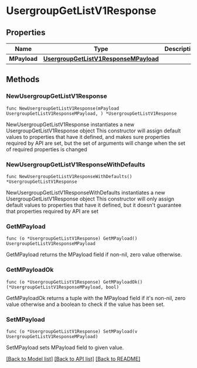 # UsergroupGetListV1Response

## Properties

Name | Type | Description | Notes
------------ | ------------- | ------------- | -------------
**MPayload** | [**UsergroupGetListV1ResponseMPayload**](UsergroupGetListV1ResponseMPayload.md) |  | 

## Methods

### NewUsergroupGetListV1Response

`func NewUsergroupGetListV1Response(mPayload UsergroupGetListV1ResponseMPayload, ) *UsergroupGetListV1Response`

NewUsergroupGetListV1Response instantiates a new UsergroupGetListV1Response object
This constructor will assign default values to properties that have it defined,
and makes sure properties required by API are set, but the set of arguments
will change when the set of required properties is changed

### NewUsergroupGetListV1ResponseWithDefaults

`func NewUsergroupGetListV1ResponseWithDefaults() *UsergroupGetListV1Response`

NewUsergroupGetListV1ResponseWithDefaults instantiates a new UsergroupGetListV1Response object
This constructor will only assign default values to properties that have it defined,
but it doesn't guarantee that properties required by API are set

### GetMPayload

`func (o *UsergroupGetListV1Response) GetMPayload() UsergroupGetListV1ResponseMPayload`

GetMPayload returns the MPayload field if non-nil, zero value otherwise.

### GetMPayloadOk

`func (o *UsergroupGetListV1Response) GetMPayloadOk() (*UsergroupGetListV1ResponseMPayload, bool)`

GetMPayloadOk returns a tuple with the MPayload field if it's non-nil, zero value otherwise
and a boolean to check if the value has been set.

### SetMPayload

`func (o *UsergroupGetListV1Response) SetMPayload(v UsergroupGetListV1ResponseMPayload)`

SetMPayload sets MPayload field to given value.



[[Back to Model list]](../README.md#documentation-for-models) [[Back to API list]](../README.md#documentation-for-api-endpoints) [[Back to README]](../README.md)


